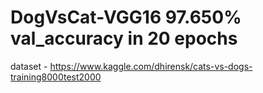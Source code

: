 # DogVsCat-VGG16 97.650% val_accuracy in 20 epochs
dataset - https://www.kaggle.com/dhirensk/cats-vs-dogs-training8000test2000

